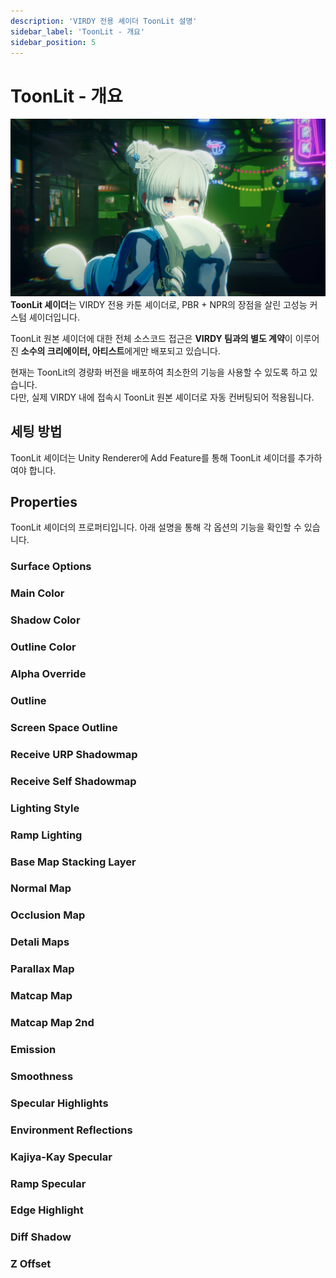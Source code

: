 ```yaml
---
description: 'VIRDY 전용 셰이더 ToonLit 설명'
sidebar_label: 'ToonLit - 개요'
sidebar_position: 5
---
```


# ToonLit - 개요

![ToonLit1](/img/Page_Shader/Shader_1.png) <br/>
<span class="highlight_text">**ToonLit 셰이더**</span>는 VIRDY 전용 카툰 셰이더로, PBR + NPR의 장점을 살린 고성능 커스텀 셰이더입니다. <br/>

ToonLit 원본 셰이더에 대한 전체 소스코드 접근은 <span class="highlight_text">**VIRDY 팀과의 별도 계약**</span>이 이루어진 <span class="highlight_text">**소수의 크리에이터, 아티스트**</span>에게만 배포되고 있습니다. <br/>

현재는 ToonLit의 경량화 버전을 배포하여 최소한의 기능을 사용할 수 있도록 하고 있습니다. <br/>
다만, 실제 VIRDY 내에 접속시 ToonLit 원본 셰이더로 자동 컨버팅되어 적용됩니다.

## 세팅 방법

ToonLit 셰이더는 Unity Renderer에 Add Feature를 통해 ToonLit 셰이더를 추가하여야 합니다.

## Properties

ToonLit 셰이더의 프로퍼티입니다. 아래 설명을 통해 각 옵션의 기능을 확인할 수 있습니다.

### Surface Options

### Main Color

### Shadow Color

### Outline Color

### Alpha Override

### Outline

### Screen Space Outline

### Receive URP Shadowmap

### Receive Self Shadowmap

### Lighting Style

### Ramp Lighting

### Base Map Stacking Layer

### Normal Map

### Occlusion Map

### Detali Maps

### Parallax Map

### Matcap Map

### Matcap Map 2nd

### Emission

### Smoothness

### Specular Highlights

### Environment Reflections

### Kajiya-Kay Specular

### Ramp Specular

### Edge Highlight

### Diff Shadow

### Z Offset